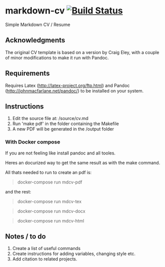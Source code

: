 markdown-cv [![Build Status](https://travis-ci.org/tompollard/markdown-cv.svg?branch=master)](https://travis-ci.org/tompollard/markdown-cv)
===========

Simple Markdown CV / Resume

## Acknowledgments

The original CV template is based on a version by Craig Eley, with a couple of minor modifications to make it run with Pandoc.

## Requirements

Requires Latex (http://latex-project.org/ftp.html) and Pandoc (http://johnmacfarlane.net/pandoc/) to be installed on your system.

## Instructions

1. Edit the source file at: /source/cv.md
2. Run 'make pdf' in the folder containing the Makefile
3. A new PDF will be generated in the /output folder

### With Docker compose

If you are not feeling like install pandoc and all tooles.

Heres an docurized way to get the same result as with the make command.

All thats needed to run to create an pdf is:
> docker-compose run mdcv-pdf

and the rest:

> docker-compose run mdcv-tex

> docker-compose run mdcv-docx

> docker-compose run mdcv-html

## Notes / to do

1. Create a list of useful commands
2. Create instructions for adding variables, changing style etc.
3. Add citation to related projects.
